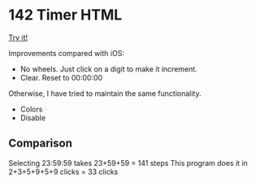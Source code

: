 # 142 Timer HTML

[Try it!](https://christernilsson.github.io/Lab/2017/142-Timer-HTML/index.html)

Improvements compared with iOS:

* No wheels. Just click on a digit to make it increment.
* Clear. Reset to 00:00:00

Otherwise, I have tried to maintain the same functionality.

* Colors
* Disable

## Comparison

Selecting 23:59:59 takes 23+59+59 = 141 steps
This program does it in 2+3+5+9+5+9 clicks = 33 clicks